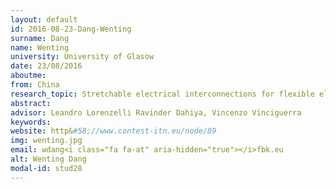 ```yaml
---
layout: default 
id: 2016-08-23-Dang-Wenting
surname: Dang
name: Wenting
university: University of Glasow
date: 23/08/2016
aboutme: 
from: China
research_topic: Stretchable electrical interconnections for flexible electronics
abstract: 
advisor: Leandro Lorenzelli Ravinder Dahiya, Vincenzo Vinciguerra
keywords: 
website: http&#58;//www.contest-itn.eu/node/89
img: wenting.jpg
email: wdang<i class="fa fa-at" aria-hidden="true"></i>fbk.eu
alt: Wenting Dang
modal-id: stud28
---
```

